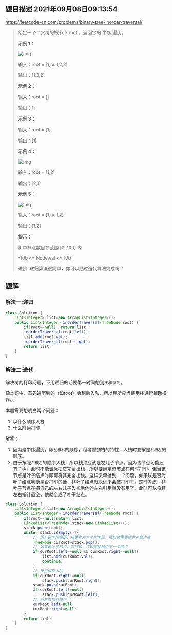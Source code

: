 ## 题目描述	2021年09月08日09:13:54

https://leetcode-cn.com/problems/binary-tree-inorder-traversal/

>   给定一个二叉树的根节点 root ，返回它的 中序 遍历。
>
>   **示例 1：**
>
>   ![img](https://gitee.com/mw515031/image/raw/master/image/inorder_1.jpg)
>
>   输入：root = [1,null,2,3]
>
>   输出：[1,3,2]
>
>   **示例 2：**
>
>   输入：root = []
>
>   输出：[]
>
>   **示例 3：**
>
>   输入：root = [1]
>
>   输出：[1]
>
>   **示例 4：**
>
>   ![img](https://gitee.com/mw515031/image/raw/master/image/inorder_5.jpg)
>
>   输入：root = [1,2]
>
>   输出：[2,1]
>
>   **示例 5：**
>
>   ![img](https://gitee.com/mw515031/image/raw/master/image/inorder_4.jpg)
>
>   输入：root = [1,null,2]
>
>   输出：[1,2]
>
>   **提示：**
>
>   树中节点数目在范围 [0, 100] 内
>
>   -100 <= Node.val <= 100
>
>
>   进阶: 递归算法很简单，你可以通过迭代算法完成吗？

## 题解

### 解法一:递归

```java
class Solution {
    List<Integer> list=new ArrayList<Integer>();
    public List<Integer> inorderTraversal(TreeNode root) {
        if(root==null)  return list;
        inorderTraversal(root.left);
        list.add(root.val);
        inorderTraversal(root.right);
        return list;   
    }
}
```

### 解法二:迭代

解决树的打印问题，不用递归的话要第一时间想到`栈`和`队列`。

像本题中，首先遍历到的（如root）会稍后入队，所以理所应当使用栈进行辅助操作。、

本题需要想明白两个问题：

1.   以什么顺序入栈
2.   什么时候打印

解答：

1.   因为是中序遍历，即`左根右`的顺序，但考虑到栈的特性，入栈时要按照`右根左`的顺序。
2.   由于按照`右根左`的顺序入栈，所以栈顶应该是左儿子节点。因为该节点可能还有子树，此时不能着急把它完全出栈，所以要确定该节点在何时打印。但当该节点是叶子结点时即可将其完全出栈。这样又牵扯到一个问题，如果以是否为叶子结点判断是否打印的话，非叶子结点就永远不会被打印了。这时考虑，非叶子节点在把自己的左右儿子入栈后他的左右引用就没有用了，此时可以将其左右指针置空，他就变成了叶子结点。

```java
class Solution {
    List<Integer> list=new ArrayList<Integer>();
    public List<Integer> inorderTraversal(TreeNode root) {
        if(root==null)return list;
        LinkedList<TreeNode> stack=new LinkedList<>();
        stack.push(root);
        while(!stack.isEmpty()){
            // 因为是中序遍历，根要在左右子树中间，所以这里要把它先拿出来
            TreeNode curRoot=stack.pop();
            // 如果是叶子结点，则打印，打印完换栈中下一个结点
            if(curRoot.left==null && curRoot.right==null){
                list.add(curRoot.val);
                continue;
            }
            // 按右根左入队
            if(curRoot.right!=null)
                stack.push(curRoot.right);
            stack.push(curRoot);
            if(curRoot.left!=null)
                stack.push(curRoot.left);
            // 将左右指针置空
            curRoot.left=null;
            curRoot.right=null;
        }
        return list;
    }
}
```

